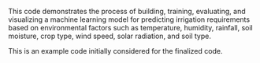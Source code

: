 This code demonstrates the process of building, training, evaluating, and visualizing a machine learning model for predicting irrigation requirements based on environmental factors such as temperature, humidity, rainfall, soil moisture, crop type, wind speed, solar radiation, and soil type.

This is an example code initially considered for the finalized code.

